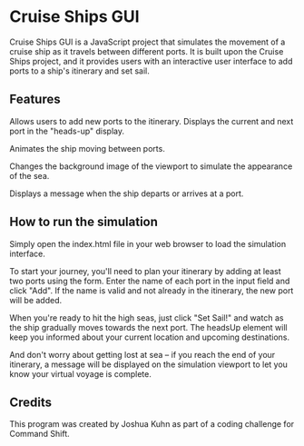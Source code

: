 <h1>Cruise Ships GUI</h1>

Cruise Ships GUI is a JavaScript project that simulates the movement of a cruise ship as it travels between different ports. It is built upon the Cruise Ships project, and it provides users with an interactive user interface to add ports to a ship's itinerary and set sail.

<h2>Features</h2>

Allows users to add new ports to the itinerary.
Displays the current and next port in the "heads-up" display.

Animates the ship moving between ports.

Changes the background image of the viewport to simulate the appearance of the sea.

Displays a message when the ship departs or arrives at a port.

<h2>How to run the simulation</h2>

Simply open the index.html file in your web browser to load the simulation interface.

To start your journey, you'll need to plan your itinerary by adding at least two ports using the form. Enter the name of each port in the input field and click "Add". If the name is valid and not already in the itinerary, the new port will be added.

When you're ready to hit the high seas, just click "Set Sail!" and watch as the ship gradually moves towards the next port. The headsUp element will keep you informed about your current location and upcoming destinations.

And don't worry about getting lost at sea – if you reach the end of your itinerary, a message will be displayed on the simulation viewport to let you know your virtual voyage is complete.

<h2>Credits</h2>

This program was created by Joshua Kuhn as part of a coding challenge for Command Shift. 